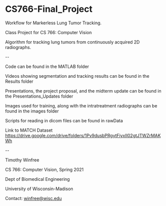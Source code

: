 # CS766-Final_Project

Workflow for Markerless Lung Tumor Tracking.

Class Project for CS 766: Computer Vision

Algorithm for tracking lung tumors from continuously acquired 2D radiographs.

--

Code can be found in the MATLAB folder

Videos showing segmentation and tracking results can be found in the Results folder

Presentations, the project proposal, and the midterm update can be found in the Presentations_Updates folder

Images used for training, along with the intratreatment radiographs can be found in the images folder

Scripts for reading in dicom files can be found in rawData

Link to MATCH Dataset https://drive.google.com/drive/folders/1Pv9dusbPRgytFiyxII02gtJTWZrMAKWh

--

Timothy Winfree

CS 766: Computer Vision, Spring 2021

Dept of Biomedical Engineering

University of Wisconsin-Madison

Contact: winfree@wisc.edu
